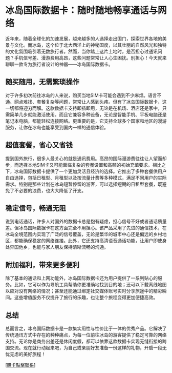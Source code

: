 # 冰岛国际数据卡：随时随地畅享通话与网络

近年来，随着全球化的加速发展，越来越多的人选择走出国门，探索世界各地的美景与文化。而冰岛，这个位于北大西洋上的神秘国度，以其壮丽的自然风光和独特的文化氛围吸引着无数旅行者。然而，当你踏上这片土地时，是否担心过通讯问题？手机信号差、漫游费用高昂，这些问题常常让人心生困扰。别担心！今天就来聊聊一款专为旅行者设计的神器——冰岛国际数据卡。

## 随买随用，无需繁琐操作

对于许多初次前往冰岛的人来说，购买当地SIM卡可能会遇到不少麻烦。语言不通、网点难找、套餐复杂等问题，常常让人感到头疼。但有了冰岛国际数据卡，这一切都将迎刃而解。这款数据卡支持即插即用，无论是在机场、酒店还是家中，只需简单几步就能激活使用。而且它兼容多种设备，无论是智能手机、平板电脑还是笔记本电脑，都能轻松连接网络。更重要的是，它支持全球多个国家和地区的漫游服务，让你在冰岛也能享受到国内一样的通信体验。

## 超值套餐，省心又省钱

提到国外旅行，很多人最关心的就是通讯费用。高昂的国际漫游费往往让人望而却步，而选择本地SIM卡又可能面临复杂的套餐设置和高额的初始充值要求。相比之下，冰岛国际数据卡提供了一个更加灵活且经济的选择。它推出了多种套餐供用户自由选择，包括日租型、月租型以及按流量计费等多种模式，满足不同用户的实际需求。特别是那些计划在冰岛短暂停留的游客，可以选择短期的日租型套餐，既避免了不必要的浪费，也大大降低了开支。

## 稳定信号，畅通无阻

说到电话通话，许多人对国外的数据卡总是抱有疑虑，担心信号不好或者通话质量差。但冰岛国际数据卡在这方面完全不用担心。该产品采用了先进的通信技术，在冰岛全境范围内实现了广泛的信号覆盖，无论是繁华的城市中心还是偏远的乡村地区，都能确保稳定的网络连接。此外，它还支持高清语音通话功能，让用户即使身处异国他乡，也能与家人朋友保持清晰流畅的沟通。

## 附加福利，带来更多便利

除了基本的通话和上网功能外，冰岛国际数据卡还为用户提供了一系列贴心的服务。比如，它可以作为导航工具帮助你更准确地找到目的地；还可以下载离线地图以应对没有网络的情况；甚至还能通过绑定社交媒体账号实时分享旅途中的精彩瞬间。这些增值服务不仅提升了旅行的乐趣，也让整个旅程变得更加便捷高效。

## 总结

总而言之，冰岛国际数据卡是一款集实用性与性价比于一体的优秀产品。它解决了传统通讯方式中存在的种种痛点，为每一位前往冰岛的游客提供了稳定可靠的网络支持。无论你是商务出差还是休闲度假，都可以依靠这款数据卡实现无缝衔接的跨国交流。现在就行动起来吧，为自己或亲朋好友准备一份这样的礼物，开启一段无忧无虑的美好旅程！

[[購卡點擊聯系](https://t.me/s/esim1088)]